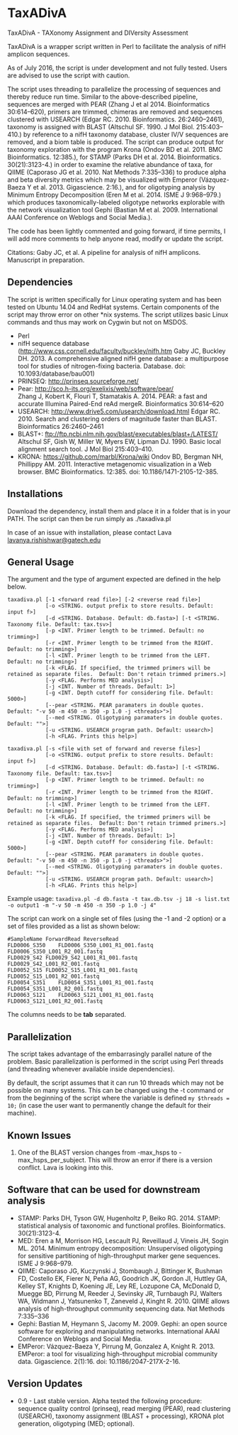 # TaxADivA

TaxADivA - TAXonomy Assignment and DIVersity Assessment

TaxADivA is a wrapper script written in Perl to facilitate the analysis of nifH amplicon sequences.

As of July 2016, the script is under development and not fully tested.  Users are advised to use the script with caution.

The script uses threading to parallelize the processing of sequences and thereby reduce run time. Similar to the above-described pipeline, sequences are merged with PEAR (Zhang J et al 2014. Bioinformatics 30:614–620), primers are trimmed, chimeras are removed and sequences clustered with USEARCH (Edgar RC. 2010. Bioinformatics. 26:2460–2461), taxonomy is assigned with BLAST (Altschul SF. 1990. J Mol Biol. 215:403–410.) by reference to a nifH taxonomy database, cluster IV/V sequences are removed, and a biom table is produced. The script can produce output for taxonomy exploration with the program Krona (Ondov BD et al. 2011. BMC Bioinformatics. 12:385.), for STAMP (Parks DH et al. 2014. Bioinformatics. 30(21):3123-4.) in order to examine the relative abundance of taxa, for QIIME (Caporaso JG et al. 2010. Nat Methods 7:335–336) to produce alpha and beta diversity metrics which may be visualized with Emperor (Vázquez-Baeza Y et al. 2013. Gigascience. 2:16.), and for oligotyping analysis by Minimum Entropy Decomposition (Eren M et al. 2014. ISME J 9:968–979.) which produces taxonomically-labeled oligotype networks explorable with the network visualization tool Gephi (Bastian M et al. 2009. International AAAI Conference on Weblogs and Social Media.).

The code has been lightly commented and going forward, if time permits, I will add more comments to help anyone read, modify or update the script.

Citations: Gaby JC, et al.  A pipeline for analysis of nifH amplicons.  Manuscript in preparation.

## Dependencies

The script is written specifically for Linux operating system and has been tested on Ubuntu 14.04 and RedHat systems.  Certain components of the script may throw error on other *nix systems.  The script utilizes basic Linux commands and thus may work on Cygwin but not on MSDOS.

- Perl
- nifH sequence database (http://www.css.cornell.edu/faculty/buckley/nifh.htm
Gaby JC, Buckley DH. 2013. A comprehensive aligned nifH gene database: a multipurpose tool for studies of nitrogen-fixing bacteria. Database. doi: 10.1093/database/bau001)
- PRINSEQ: http://prinseq.sourceforge.net/
- Pear: http://sco.h-its.org/exelixis/web/software/pear/  
Zhang J, Kobert K, Flouri T, Stamatakis A. 2014. PEAR: a fast and accurate Illumina Paired-End reAd mergeR. Bioinformatics 30:614–620
- USEARCH: http://www.drive5.com/usearch/download.html
Edgar RC. 2010. Search and clustering orders of magnitude faster than BLAST. Bioinformatics 26:2460–2461
- BLAST+: ftp://ftp.ncbi.nlm.nih.gov/blast/executables/blast+/LATEST/
Altschul SF, Gish W, Miller W, Myers EW, Lipman DJ. 1990. Basic local alignment search tool. J Mol Biol 215:403–410.
- KRONA: https://github.com/marbl/Krona/wiki
Ondov BD, Bergman NH, Phillippy AM. 2011. Interactive metagenomic visualization in a Web browser. BMC Bioinformatics. 12:385. doi: 10.1186/1471-2105-12-385.

## Installations
Download the dependency, install them and place it in a folder that is in your PATH.  The script can then be run simply as ./taxadiva.pl

In case of an issue with installation, please contact Lava lavanya.rishishwar@gatech.edu

## General Usage
The argument and the type of argument expected are defined in the help below.
```
taxadiva.pl [-1 <forward read file>] [-2 <reverse read file>]
            [-o <STRING. output prefix to store results. Default: input f>]
            [-d <STRING. Database. Default: db.fasta>] [-t <STRING. Taxonomy file. Default: tax.tsv>]
            [-p <INT. Primer length to be trimmed. Default: no trimming>]
            [-r <INT. Primer length to be trimmed from the RIGHT. Default: no trimming>]
            [-l <INT. Primer length to be trimmed from the LEFT. Default: no trimming>]
            [-k <FLAG. If specified, the trimmed primers will be retained as separate files.  Default: Don't retain trimmed primers.>]
            [-y <FLAG. Performs MED analysis>]
            [-j <INT. Number of threads. Default: 1>]
            [-g <INT. Depth cutoff for considering file. Default: 5000>]
            [--pear <STRING. PEAR paramaters in double quotes.  Default: "-v 50 -m 450 -n 350 -p 1.0 -j <threads>">]
            [--med <STRING. Oligotyping paramaters in double quotes.  Default: "">]
            [-u <STRING. USEARCH program path. Default: usearch>]
            [-h <FLAG. Prints this help>]
```
```
taxadiva.pl [-s <file with set of forward and reverse files>]
            [-o <STRING. output prefix to store results. Default: input f>]
            [-d <STRING. Database. Default: db.fasta>] [-t <STRING. Taxonomy file. Default: tax.tsv>]
            [-p <INT. Primer length to be trimmed. Default: no trimming>]
            [-r <INT. Primer length to be trimmed from the RIGHT. Default: no trimming>]
            [-l <INT. Primer length to be trimmed from the LEFT. Default: no trimming>]
            [-k <FLAG. If specified, the trimmed primers will be retained as separate files.  Default: Don't retain trimmed primers.>]
            [-y <FLAG. Performs MED analysis>]
            [-j <INT. Number of threads. Default: 1>]
            [-g <INT. Depth cutoff for considering file. Default: 5000>]
            [--pear <STRING. PEAR paramaters in double quotes.  Default: "-v 50 -m 450 -n 350 -p 1.0 -j <threads>">]
            [--med <STRING. Oligotyping paramaters in double quotes.  Default: "">]
            [-u <STRING. USEARCH program path. Default: usearch>]
            [-h <FLAG. Prints this help>]
```

Example usage: 
`taxadiva.pl -d db.fasta -t tax.db.tsv -j 18 -s list.txt -o output1 -m "-v 50 -m 450 -n 350 -p 1.0 -j 4"`

The script can work on a single set of files (using the -1 and -2 option) or a set of files provided as a list as shown below:
```
#SampleName	ForwardRead	ReverseRead
FLD0006_S350	FLD0006_S350_L001_R1_001.fastq	FLD0006_S350_L001_R2_001.fastq
FLD0029_S42	FLD0029_S42_L001_R1_001.fastq	FLD0029_S42_L001_R2_001.fastq
FLD0052_S15	FLD0052_S15_L001_R1_001.fastq	FLD0052_S15_L001_R2_001.fastq
FLD0054_S351	FLD0054_S351_L001_R1_001.fastq	FLD0054_S351_L001_R2_001.fastq
FLD0063_S121	FLD0063_S121_L001_R1_001.fastq	FLD0063_S121_L001_R2_001.fastq
```

The columns needs to be **tab** separated.

## Parallelization
The script takes advantage of the embarrasingly parallel nature of the problem.  Basic parallelization is performed in the script using Perl threads (and threading whenever available inside dependencies).

By default, the script assumes that it can run 10 threads which may not be possible on many systems.  This can be changed using the -t command or from the beginning of the script where the variable is defined `my $threads = 10;` (in case the user want to permanently change the default for their machine).


## Known Issues
1.  One of the BLAST version changes from -max_hsps to -max_hsps_per_subject.  This will throw an error if there is a version conflict.  Lava is looking into this.

## Software that can be used for downstream analysis
- STAMP: Parks DH, Tyson GW, Hugenholtz P, Beiko RG. 2014. STAMP: statistical analysis of taxonomic and functional profiles. Bioinformatics. 30(21):3123-4.
- MED: Eren  a M, Morrison HG, Lescault PJ, Reveillaud J, Vineis JH, Sogin ML. 2014. Minimum entropy decomposition: Unsupervised oligotyping for sensitive partitioning of high-throughput marker gene sequences. ISME J 9:968–979.
- QIIME: Caporaso JG, Kuczynski J, Stombaugh J, Bittinger K, Bushman FD, Costello EK, Fierer N, Peña AG, Goodrich JK, Gordon JI, Huttley GA, Kelley ST, Knights D, Koening JE, Ley RE, Lozupone CA, McDonald D, Muegge BD, Pirrung M, Reeder J, Sevinsky JR, Turnbaugh PJ, Walters WA, Widmann J, Yatsunenko T, Zaneveld J, Kinght R. 2010. QIIME allows analysis of high-throughput community sequencing data. Nat Methods 7:335–336
- Gephi: Bastian M, Heymann S, Jacomy M. 2009. Gephi: an open source software for exploring and manipulating networks. International AAAI Conference on Weblogs and Social Media.
- EMPeror: Vázquez-Baeza Y, Pirrung M, Gonzalez A, Knight R. 2013. EMPeror: a tool for visualizing high-throughput microbial community data. Gigascience. 2(1):16. doi: 10.1186/2047-217X-2-16.



## Version Updates
- 0.9 - Last stable version.  Alpha tested the following procedure: sequence quality control (prinseq), read merging (PEAR), read clustering (USEARCH), taxonomy assignment (BLAST + processing), KRONA plot generation, oligotyping (MED; optional).
